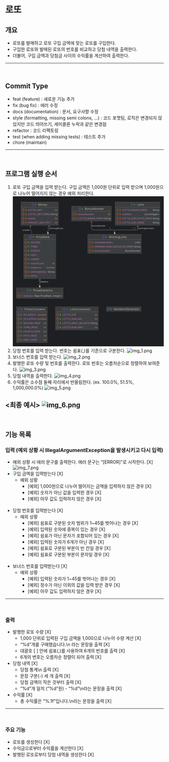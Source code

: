 # 로또

## 개요
- 로또를 발매하고 로또 구입 금액에 맞는 로또를 구입한다. 
- 구입한 로또와 발매된 로또의 번호를 비교하고 당첨 내역을 출력한다. 
- 더불어, 구입 금액과 당첨금 사이의 수익률을 게산하여 출력한다.
---
<br>

## Commit Type
- feat (feature) : 새로운 기능 추가
- fix (bug fix) : 에러 수정
- docs (documentation) : 문서, 요구사항 수정
- style (formatting, missing semi colons, …) : 코드 포맷팅, 로직은 변경되지 않았지만 코드 띄어쓰기, 세미콜론 누락과 같은 변경점
- refactor : 코드 리팩토링
- test (when adding missing tests) : 테스트 추가
- chore (maintain)
---
<br>

## 프로그램 실행 순서
1. 로또 구입 금액을 입력 받는다. 구입 금액은 1,000원 단위로 입력 받으며 1,000원으로 나누어 떨어지지 않는 경우 예외 처리한다.
![img.png](img.png)
2. 당첨 번호를 입력 받는다. 번호는 쉼표(,)를 기준으로 구분한다.
![img_1.png](img_1.png)
3. 보너스 번호를 입력 받는다.
![img_2.png](img_2.png)
4. 발행한 로또 수량 및 번호를 출력한다. 로또 번호는 오름차순으로 정렬하여 보여준다.
![img_3.png](img_3.png)
5. 당첨 내역을 출력한다.
![img_4.png](img_4.png)
6. 수익률은 소수점 둘째 자리에서 반올림한다.  (ex. 100.0%, 51.5%, 1,000,000.0%)
![img_5.png](img_5.png)

<최종 예시>
![img_6.png](img_6.png)
---
<br>

## 기능 목록

### 입력 (예외 상황 시 IllegalArgumentException을 발생시키고 다시 입력)
- 예외 상황 시 에러 문구를 출력한다. 에러 문구는 "[ERROR]"로 시작한다. [X]
![img_7.png](img_7.png)
- 구입 금액을 입력받는다 [X]
    - 예외 상황
        - [예외] 1,000원으로 나누어 떨어지는 금액을 입력하지 않은 경우 [X]
        - [예외] 숫자가 아닌 값을 입력한 경우 [X]
        - [예외] 아무 값도 입력하지 않은 경우 [X]
<br><br>
- 당첨 번호를 입력받는다 [X]
    - 예외 상황
        - [예외] 쉼표로 구분된 숫자 범위가 1~45를 벗어나는 경우 [X]
        - [예외] 입력된 숫자에 중복이 있는 경우 [X]
        - [예외] 쉼표가 아닌 문자가 포함되어 있는 경우 [X]
        - [예외] 입력된 숫자가 6개가 아닌 경우 [X]
        - [예외] 쉼표로 구분된 부분이 빈 칸일 경우 [X]
        - [예외] 쉼표로 구분된 부분이 문자일 경우 [X]
<br><br>
- 보너스 번호를 입력받는다 [X]
    - 예외 상황 
        - [예외] 입력된 숫자가 1~45를 벗어나는 경우 [X]
        - [예외] 정수가 아닌 이외의 값을 입력 받은 경우 [X]
        - [예외] 아무 값도 입력하지 않은 경우 [X]
---
<br>

### 출력
- 발행한 로또 수량 [X]
  - 1,000 단위로 입력된 구입 금액을 1,000으로 나누어 수량 계산 [X]
  - “%d”개를 구매했습니다.\n 라는 문장을 출력 [X]
  - 대괄호 [ ] 안에 쉼표(,)를 사용하여 6개의 번호를 출력 [X]
  - 6개의 번호는 오름차순 정렬이 되어 출력 [X]
- 당첨 내역 [X]
  - 당첨 통계\n 출력 [X]
  - 문장 구분(-) 세 개 출력 [X]
  - 당첨 금액이 작은 것부터 출력 [X]
  - “%d”개 일치 (”%d”원) - “%d”\n라는 문장을 출력 [X]
- 수익률 [X]
  - 총 수익률은 "%.1f"입니다.\n라는 문장을 출력 [X]
---
<br>

### 주요 기능
- 로또를 생성한다 [X]
- 수익금으로부터 수익률을 계산한다 [X]
- 발행된 로또로부터 당첨 내역을 생성한다 [X]

<br>